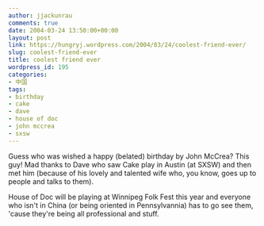 ```yaml
---
author: jjackunrau
comments: true
date: 2004-03-24 13:50:00+00:00
layout: post
link: https://hungryj.wordpress.com/2004/03/24/coolest-friend-ever/
slug: coolest-friend-ever
title: coolest friend ever
wordpress_id: 195
categories:
- 中国
tags:
- birthday
- cake
- dave
- house of doc
- john mccrea
- sxsw
---
```


Guess who was wished a happy (belated) birthday by John McCrea?  This guy! Mad thanks to Dave who saw Cake play in Austin (at SXSW) and then met him (because of his lovely and talented wife who, you know, goes up to people and talks to them).  
  

  
House of Doc will be playing at Winnipeg Folk Fest this year and everyone who isn't in China (or being oriented in Pennsylvannia) has to go see them, 'cause they're being all professional and stuff.
